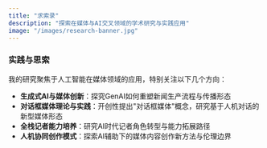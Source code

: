```yaml
---
title: "求索录"
description: "探索在媒体与AI交叉领域的学术研究与实践应用"
image: "/images/research-banner.jpg"
---
```

###  实践与思索
我的研究聚焦于人工智能在媒体领域的应用，特别关注以下几个方向：

- **生成式AI与媒体创新**：探究GenAI如何重塑新闻生产流程与传播形态
- **对话框媒体理论与实践**：开创性提出"对话框媒体"概念，研究基于人机对话的新型媒体形态
- **全栈记者能力培养**：研究AI时代记者角色转型与能力拓展路径
- **人机协同创作模式**：探索AI辅助下的媒体内容创作新方法与伦理边界
